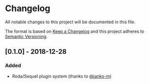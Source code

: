 # Changelog
All notable changes to this project will be documented in this file.

The format is based on [Keep a Changelog](http://keepachangelog.com/en/1.0.0/)
and this project adheres to [Semantic Versioning](http://semver.org/spec/v2.0.0.html).

## [0.1.0] - 2018-12-28
### Added
- Roda/Sequel plugin system (thanks to [@janko-m](https://twin.github.io/the-plugin-system-of-sequel-and-roda/_))
